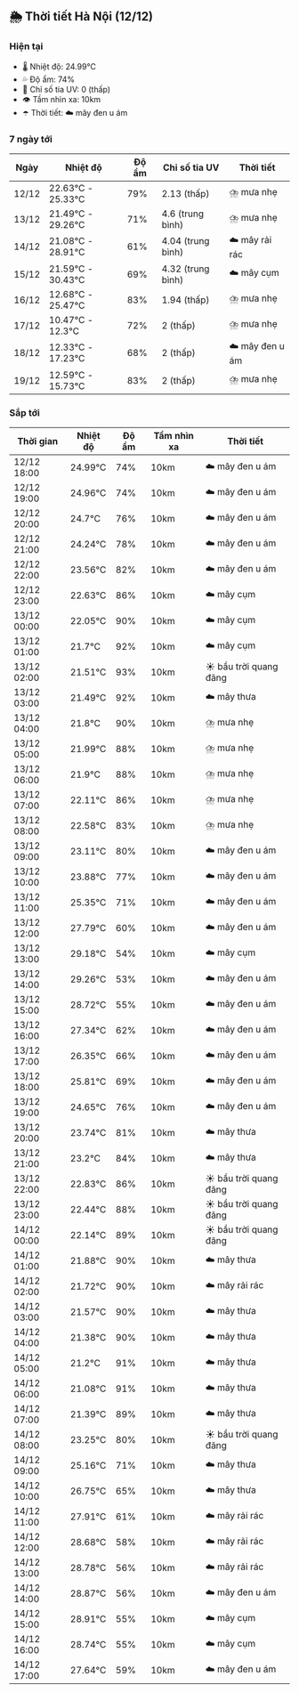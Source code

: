 ## 🌦️ Thời tiết Hà Nội (12/12)

### Hiện tại

- 🌡️ Nhiệt độ: 24.99℃
- 💦 Độ ẩm: 74%
- 🌟 Chỉ số tia UV: 0 (thấp)
- 👁️ Tầm nhìn xa: 10km
- ☂️ Thời tiết: ☁️ mây đen u ám

### 7 ngày tới

| Ngày | Nhiệt độ | Độ ẩm | Chỉ số tia UV | Thời tiết |
| --- | --- | --- | --- | --- |
| 12/12 | 22.63℃ - 25.33℃ | 79% | 2.13 (thấp) | ⛈️ mưa nhẹ |
| 13/12 | 21.49℃ - 29.26℃ | 71% | 4.6 (trung bình) | ⛈️ mưa nhẹ |
| 14/12 | 21.08℃ - 28.91℃ | 61% | 4.04 (trung bình) | ☁️ mây rải rác |
| 15/12 | 21.59℃ - 30.43℃ | 69% | 4.32 (trung bình) | ☁️ mây cụm |
| 16/12 | 12.68℃ - 25.47℃ | 83% | 1.94 (thấp) | ⛈️ mưa nhẹ |
| 17/12 | 10.47℃ - 12.3℃ | 72% | 2 (thấp) | ⛈️ mưa nhẹ |
| 18/12 | 12.33℃ - 17.23℃ | 68% | 2 (thấp) | ☁️ mây đen u ám |
| 19/12 | 12.59℃ - 15.73℃ | 83% | 2 (thấp) | ⛈️ mưa nhẹ |

### Sắp tới

| Thời gian | Nhiệt độ | Độ ẩm | Tầm nhìn xa | Thời tiết |
| --- | --- | --- | --- | --- |
| 12/12 18:00 | 24.99℃ | 74% | 10km | ☁️ mây đen u ám |
| 12/12 19:00 | 24.96℃ | 74% | 10km | ☁️ mây đen u ám |
| 12/12 20:00 | 24.7℃ | 76% | 10km | ☁️ mây đen u ám |
| 12/12 21:00 | 24.24℃ | 78% | 10km | ☁️ mây đen u ám |
| 12/12 22:00 | 23.56℃ | 82% | 10km | ☁️ mây đen u ám |
| 12/12 23:00 | 22.63℃ | 86% | 10km | ☁️ mây cụm |
| 13/12 00:00 | 22.05℃ | 90% | 10km | ☁️ mây cụm |
| 13/12 01:00 | 21.7℃ | 92% | 10km | ☁️ mây cụm |
| 13/12 02:00 | 21.51℃ | 93% | 10km | ☀️ bầu trời quang đãng |
| 13/12 03:00 | 21.49℃ | 92% | 10km | ☁️ mây thưa |
| 13/12 04:00 | 21.8℃ | 90% | 10km | ⛈️ mưa nhẹ |
| 13/12 05:00 | 21.99℃ | 88% | 10km | ⛈️ mưa nhẹ |
| 13/12 06:00 | 21.9℃ | 88% | 10km | ⛈️ mưa nhẹ |
| 13/12 07:00 | 22.11℃ | 86% | 10km | ⛈️ mưa nhẹ |
| 13/12 08:00 | 22.58℃ | 83% | 10km | ⛈️ mưa nhẹ |
| 13/12 09:00 | 23.11℃ | 80% | 10km | ☁️ mây đen u ám |
| 13/12 10:00 | 23.88℃ | 77% | 10km | ☁️ mây đen u ám |
| 13/12 11:00 | 25.35℃ | 71% | 10km | ☁️ mây đen u ám |
| 13/12 12:00 | 27.79℃ | 60% | 10km | ☁️ mây đen u ám |
| 13/12 13:00 | 29.18℃ | 54% | 10km | ☁️ mây cụm |
| 13/12 14:00 | 29.26℃ | 53% | 10km | ☁️ mây đen u ám |
| 13/12 15:00 | 28.72℃ | 55% | 10km | ☁️ mây đen u ám |
| 13/12 16:00 | 27.34℃ | 62% | 10km | ☁️ mây đen u ám |
| 13/12 17:00 | 26.35℃ | 66% | 10km | ☁️ mây đen u ám |
| 13/12 18:00 | 25.81℃ | 69% | 10km | ☁️ mây đen u ám |
| 13/12 19:00 | 24.65℃ | 76% | 10km | ☁️ mây đen u ám |
| 13/12 20:00 | 23.74℃ | 81% | 10km | ☁️ mây thưa |
| 13/12 21:00 | 23.2℃ | 84% | 10km | ☁️ mây thưa |
| 13/12 22:00 | 22.83℃ | 86% | 10km | ☀️ bầu trời quang đãng |
| 13/12 23:00 | 22.44℃ | 88% | 10km | ☀️ bầu trời quang đãng |
| 14/12 00:00 | 22.14℃ | 89% | 10km | ☀️ bầu trời quang đãng |
| 14/12 01:00 | 21.88℃ | 90% | 10km | ☁️ mây thưa |
| 14/12 02:00 | 21.72℃ | 90% | 10km | ☁️ mây rải rác |
| 14/12 03:00 | 21.57℃ | 90% | 10km | ☁️ mây thưa |
| 14/12 04:00 | 21.38℃ | 90% | 10km | ☁️ mây thưa |
| 14/12 05:00 | 21.2℃ | 91% | 10km | ☁️ mây thưa |
| 14/12 06:00 | 21.08℃ | 91% | 10km | ☁️ mây thưa |
| 14/12 07:00 | 21.39℃ | 89% | 10km | ☁️ mây thưa |
| 14/12 08:00 | 23.25℃ | 80% | 10km | ☀️ bầu trời quang đãng |
| 14/12 09:00 | 25.16℃ | 71% | 10km | ☁️ mây thưa |
| 14/12 10:00 | 26.75℃ | 65% | 10km | ☁️ mây thưa |
| 14/12 11:00 | 27.91℃ | 61% | 10km | ☁️ mây rải rác |
| 14/12 12:00 | 28.68℃ | 58% | 10km | ☁️ mây rải rác |
| 14/12 13:00 | 28.78℃ | 56% | 10km | ☁️ mây rải rác |
| 14/12 14:00 | 28.87℃ | 56% | 10km | ☁️ mây đen u ám |
| 14/12 15:00 | 28.91℃ | 55% | 10km | ☁️ mây cụm |
| 14/12 16:00 | 28.74℃ | 55% | 10km | ☁️ mây cụm |
| 14/12 17:00 | 27.64℃ | 59% | 10km | ☁️ mây đen u ám |
